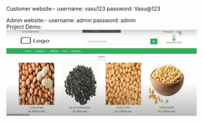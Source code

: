 Customer website:- username: vasu123
                   password: Vasu@123
                 
Admin website:- username: admin
                password: admin               
Project Demo:
[![](/image/img.png)](https://youtu.be/2p4eoLp1Uuo)



